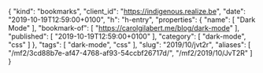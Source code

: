 {
  "kind": "bookmarks",
  "client_id": "https://indigenous.realize.be",
  "date": "2019-10-19T12:59:00+0100",
  "h": "h-entry",
  "properties": {
    "name": [
      "Dark Mode"
    ],
    "bookmark-of": [
      "https://carolgilabert.me/blog/dark-mode"
    ],
    "published": [
      "2019-10-19T12:59:00+0100"
    ],
    "category": [
      "dark-mode",
      "css"
    ]
  },
  "tags": [
    "dark-mode",
    "css"
  ],
  "slug": "2019/10/jvt2r",
  "aliases": [
    "/mf2/3cd88b7e-af47-4768-af93-54ccbf26717d/",
    "/mf2/2019/10/JvT2R"
  ]
}
